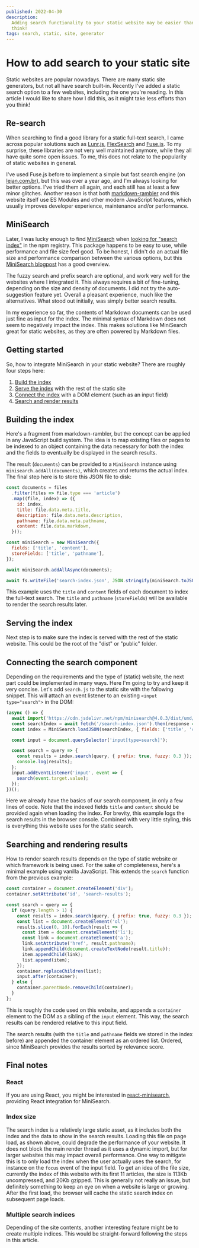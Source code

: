 ```yaml
---
published: 2022-04-30
description:
  Adding search functionality to your static website may be easier than you
  think!
tags: search, static, site, generator
---
```


# How to add search to your static site

Static websites are popular nowadays. There are many static site generators, but
not all have search built-in. Recently I've added a static search option to a
few websites, including the one you're reading. In this article I would like to
share how I did this, as it might take less efforts than you think!

## Re-search

When searching to find a good library for a static full-text search, I came
across popular solutions such as [Lunr.js][1], [FlexSearch][2] and [Fuse.js][3].
To my surprise, these libraries are not very well maintained anymore, while they
all have quite some open issues. To me, this does not relate to the popularity
of static websites in general.

I've used Fuse.js before to implement a simple but fast search engine (on
[lejan.com.br][4]), but this was over a year ago, and I'm always looking for
better options. I've tried them all again, and each still has at least a few
minor glitches. Another reason is that both [markdown-rambler][5] and this
website itself use ES Modules and other modern JavaScript features, which
usually improves developer experience, maintenance and/or performance.

## MiniSearch

Later, I was lucky enough to find [MiniSearch][6] when [looking for "search
index"][7] in the npm registry. This package happens to be easy to use, while
performance and file size feel good. To be honest, I didn't do an actual file
size and performance comparison between the various options, but this
[MiniSearch blogpost][8] has a good overview.

The fuzzy search and prefix search are optional, and work very well for the
websites where I integrated it. This always requires a bit of fine-tuning,
depending on the size and density of documents. I did not try the
auto-suggestion feature yet. Overall a pleasant experience, much like the
alternatives. What stood out initially, was simply better search results.

In my experience so far, the contents of Markdown documents can be used just
fine as input for the index. The minimal syntax of Markdown does not seem to
negatively impact the index. This makes solutions like MiniSearch great for
static websites, as they are often powered by Markdown files.

## Getting started

So, how to integrate MiniSearch in your static website? There are roughly four
steps here:

1. [Build the index][9]
2. [Serve the index][10] with the rest of the static site
3. [Connect the index][11] with a DOM element (such as an input field)
4. [Search and render results][12]

## Building the index

Here's a fragment from markdown-rambler, but the concept can be applied in any
JavaScript build system. The idea is to map existing files or pages to be
indexed to an object containing the data necessary for both the index and the
fields to eventually be displayed in the search results.

The result (`documents`) can be provided to a `MiniSearch` instance using
`minisearch.addAll(documents)`, which creates and returns the actual index. The
final step here is to store this JSON file to disk:

```js
const documents = files
  .filter(files => file.type === 'article')
  .map((file, index) => ({
    id: index,
    title: file.data.meta.title,
    description: file.data.meta.description,
    pathname: file.data.meta.pathname,
    content: file.data.markdown,
  }));

const miniSearch = new MiniSearch({
  fields: ['title', 'content'],
  storeFields: ['title', 'pathname'],
});

await miniSearch.addAllAsync(documents);

await fs.writeFile('search-index.json', JSON.stringify(miniSearch.toJSON()));
```

This example uses the `title` and `content` fields of each document to index the
full-text search. The `title` and `pathname` (`storeFields`) will be available
to render the search results later.

## Serving the index

Next step is to make sure the index is served with the rest of the static
website. This could be the root of the "dist" or "public" folder.

## Connecting the search component

Depending on the requirements and the type of (static) website, the next part
could be implemented in many ways. Here I'm going to try and keep it very
concise. Let's add `search.js` to the static site with the following snippet.
This will attach an event listener to an existing `<input type="search">` in the
DOM:

<!-- prettier-ignore -->
```js
(async () => {
  await import('https://cdn.jsdelivr.net/npm/minisearch@4.0.3/dist/umd/index.min.js');
  const searchIndex = await fetch('/search-index.json').then(response => response.text() );
  const index = MiniSearch.loadJSON(searchIndex, { fields: ['title', 'content'] });

  const input = document.querySelector('input[type=search]');

  const search = query => {
    const results = index.search(query, { prefix: true, fuzzy: 0.3 });
    console.log(results);
  };
  input.addEventListener('input', event => {
    search(event.target.value);
  });
})();
```

Here we already have the basics of our search component, in only a few lines of
code. Note that the indexed fields `title` and `content` should be provided
again when loading the index. For brevity, this example logs the search results
in the browser console. Combined with very little styling, this is everything
this website uses for the static search.

## Searching and rendering results

How to render search results depends on the type of static website or which
framework is being used. For the sake of completeness, here's a minimal example
using vanilla JavaScript. This extends the `search` function from the previous
example:

<!-- prettier-ignore -->
```js
const container = document.createElement('div');
container.setAttribute('id', 'search-results');

const search = query => {
  if (query.length > 1) {
    const results = index.search(query, { prefix: true, fuzzy: 0.3 });
    const list = document.createElement('ol');
    results.slice(0, 10).forEach(result => {
      const item = document.createElement('li');
      const link = document.createElement('a');
      link.setAttribute('href', result.pathname);
      link.appendChild(document.createTextNode(result.title));
      item.appendChild(link);
      list.append(item);
    });
    container.replaceChildren(list);
    input.after(container);
  } else {
    container.parentNode.removeChild(container);
  }
};
```

This is roughly the code used on this website, and appends a `container` element
to the DOM as a sibling of the `input` element. This way, the search results can
be rendered relative to this input field.

The search results (with the `title` and `pathname` fields we stored in the
index before) are appended the container element as an ordered list. Ordered,
since MiniSearch provides the results sorted by relevance score.

## Final notes

### React

If you are using React, you might be interested in [react-minisearch][13],
providing React integration for MiniSearch.

### Index size

The search index is a relatively large static asset, as it includes both the
index and the data to show in the search results. Loading this file on page
load, as shown above, could degrade the performance of your website. It does not
block the main render thread as it uses a dynamic import, but for larger
websites this may impact overall performance. One way to mitigate this is to
only load the index when the user actually uses the search, for instance on the
`focus` event of the input field. To get an idea of the file size, currently the
index of this website with its first 11 articles, the size is 113Kb
uncompressed, and 20Kb gzipped. This is generally not really an issue, but
definitely something to keep an eye on when a website is large or growing. After
the first load, the browser will cache the static search index on subsequent
page loads.

### Multiple search indices

Depending of the site contents, another interesting feature might be to create
multiple indices. This would be straight-forward following the steps in this
article.

[1]: https://github.com/olivernn/lunr.js
[2]: https://github.com/nextapps-de/flexsearch
[3]: https://github.com/krisk/fuse
[4]: https://www.lejan.com.br
[5]: https://github.com/webpro/markdown-rambler
[6]: https://github.com/lucaong/minisearch
[7]: https://www.npmjs.com/search?q=search%20index
[8]:
  https://lucaongaro.eu/blog/2019/01/30/minisearch-client-side-fulltext-search-engine.html
[9]: #building-the-index
[10]: #serving-the-index
[11]: #connecting-the-search-component
[12]: #searching-and-rendering-results
[13]: https://github.com/lucaong/react-minisearch
